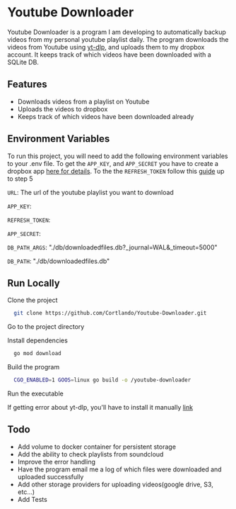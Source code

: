 # Youtube Downloader

Youtube Downloader is a program I am developing to automatically backup videos from my personal youtube playlist daily. The program downloads the videos from Youtube using [yt-dlp](https://github.com/yt-dlp/yt-dlp), and uploads them to my dropbox account. It keeps track of which videos have been downloaded with a SQLite DB. 


## Features

- Downloads videos from a playlist on Youtube
- Uploads the videos to dropbox
- Keeps track of which videos have been downloaded already



## Environment Variables

To run this project, you will need to add the following environment variables to your .env file. To get the `APP_KEY`, and `APP_SECRET` you have to create a dropbox app [here for details](https://www.dropbox.com/developers/reference/getting-started#app%20console). To the the `REFRESH_TOKEN` follow this [guide](https://www.dropboxforum.com/t5/Dropbox-API-Support-Feedback/Get-refresh-token-from-access-token/td-p/596739) up to step 5

`URL`: The url of the youtube playlist you want to download

`APP_KEY`: 

`REFRESH_TOKEN`:

`APP_SECRET`:

`DB_PATH_ARGS`: "./db/downloadedfiles.db?_journal=WAL&_timeout=5000"

`DB_PATH`: "./db/downloadedfiles.db"
## Run Locally

Clone the project

```bash
  git clone https://github.com/Cortlando/Youtube-Downloader.git
```

Go to the project directory

Install dependencies

```bash
  go mod download
```

Build the program

```bash
  CGO_ENABLED=1 GOOS=linux go build -o /youtube-downloader
```

Run the executable 

If getting error about yt-dlp, you'll have to install it manually [link](https://github.com/yt-dlp/yt-dlp)
## Todo
- Add volume to docker container for persistent storage
- Add the ability to check playlists from soundcloud
- Improve the error handling
- Have the program email me a log of which files were downloaded and uploaded successfully
- Add other storage providers for uploading videos(google drive, S3, etc...)
- Add Tests
